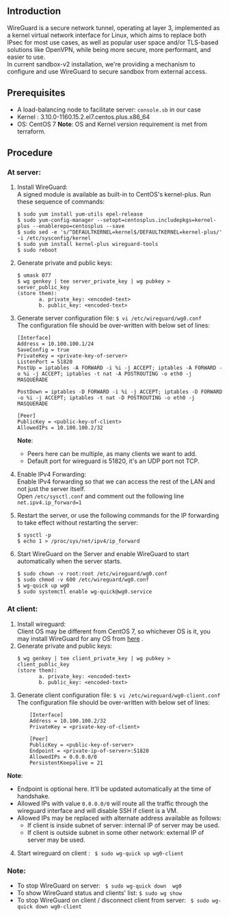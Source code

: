 ## Introduction
WireGuard is a secure network tunnel, operating at layer 3, implemented as a kernel virtual network
interface for Linux, which aims to replace both IPsec for most use cases, as well as popular user space and/or TLS-based solutions like OpenVPN, while being more secure, more performant, and easier to use.  
In current sandbox-v2 installation, we're providing a mechanism to configure and use WireGuard to secure sandbox from external access.  

## Prerequisites
- A load-balancing node to facilitate server: ```console.sb``` in our case
- Kernel : 3.10.0-1160.15.2.el7.centos.plus.x86_64
- OS: CentOS 7
**Note**: OS and Kernel version requirement is met from terraform.

## Procedure
### At server:
1. Install WireGuard:  
A signed module is available as built-in to CentOS's kernel-plus. Run these sequence of commands:
	```
	$ sudo yum install yum-utils epel-release
	$ sudo yum-config-manager --setopt=centosplus.includepkgs=kernel-plus --enablerepo=centosplus --save
	$ sudo sed -e 's/^DEFAULTKERNEL=kernel$/DEFAULTKERNEL=kernel-plus/' -i /etc/sysconfig/kernel
	$ sudo yum install kernel-plus wireguard-tools
	$ sudo reboot
	```

2. Generate private and public keys:
	 ```
	 $ umask 077
	 $ wg genkey | tee server_private_key | wg pubkey > server_public_key
	(store them):
			a. private_key: <encoded-text>
			b. public_key: <encoded-text>
3. Generate server configuration file:
	```$ vi /etc/wireguard/wg0.conf```  
	The configuration file should be over-written with below set of lines:
	```
	[Interface]
	Address = 10.100.100.1/24
	SaveConfig = true
	PrivateKey = <private-key-of-server>
	ListenPort = 51820
	PostUp = iptables -A FORWARD -i %i -j ACCEPT; iptables -A FORWARD -o %i -j ACCEPT; iptables -t nat -A POSTROUTING -o eth0 -j MASQUERADE

	PostDown = iptables -D FORWARD -i %i -j ACCEPT; iptables -D FORWARD -o %i -j ACCEPT; iptables -t nat -D POSTROUTING -o eth0 -j MASQUERADE

	[Peer]
	PublicKey = <public-key-of-client>
	AllowedIPs = 10.100.100.2/32
	```
	**Note**: 
	- Peers here can be multiple, as many clients we want to add.
	- Default port for wireguard is 51820, it's an UDP port not TCP.

4. Enable IPv4 Forwarding:  
Enable IPv4 forwarding so that we can access the rest of the LAN and not just the server itself.  
Open ```/etc/sysctl.conf``` and comment out the following line  ```net.ipv4.ip_forward=1```  

5. Restart the server, or use the following commands for the IP forwarding to take effect without restarting the server:
	```
	$ sysctl -p  
	$ echo 1 > /proc/sys/net/ipv4/ip_forward
	```
6. Start WireGuard on the Server and enable WireGuard to start automatically when the server starts.
	```
	$ sudo chown -v root:root /etc/wireguard/wg0.conf
	$ sudo chmod -v 600 /etc/wireguard/wg0.conf
	$ wg-quick up wg0
	$ sudo systemctl enable wg-quick@wg0.service
	```
### At client:
1. Install wireguard:  
Client OS may be different from CentOS 7, so whichever OS is it, you may install WireGuard for any OS from [here](https://www.wireguard.com/install/) .
2. Generate private and public keys:
	 ```
	 $ wg genkey | tee client_private_key | wg pubkey > client_public_key
	(store them):
			a. private_key: <encoded-text>
			b. public_key: <encoded-text>
	```  
3. Generate client configuration file:
	```$ vi /etc/wireguard/wg0-client.conf```  
	The configuration file should be over-written with below set of lines:
	```
		[Interface]
		Address = 10.100.100.2/32
		PrivateKey = <private-key-of-client>  
		
		[Peer]
		PublicKey = <public-key-of-server>
		Endpoint = <private-ip-of-server>:51820
		AllowedIPs = 0.0.0.0/0
		PersistentKeepalive = 21
	```
**Note**:  
 - Endpoint is optional here. It'll be updated automatically at the time of handshake.
  - Allowed IPs with value ```0.0.0.0/0``` will route all the traffic through the wireguard interface and will disable SSH if client is a VM.
  - Allowed IPs may be replaced with alternate address available as follows:  
       - If client is inside subnet of server: internal IP of server may be used.
       - If client is outside subnet in some other network: external IP of server may be used.  
4. Start wireguard on client : ``` $ sudo wg-quick up wg0-client```

### Note:
- To stop WireGuard on server: 
	``` $ sudo wg-quick down  wg0```
- To show WireGuard status and clients' list:
   ```$ sudo wg show```
-  To stop WireGuard on client / disconnect client from server: 
	``` $ sudo wg-quick down wg0-client```
